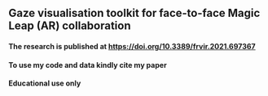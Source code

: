 ## Gaze visualisation toolkit for face-to-face Magic Leap (AR) collaboration
#### The research is published at https://doi.org/10.3389/frvir.2021.697367
#### To use my code and data kindly cite my paper
#### Educational use only
 

